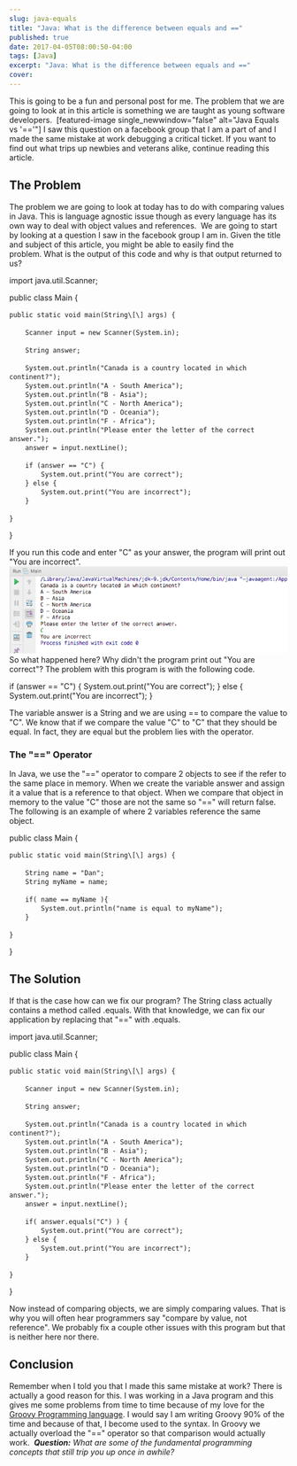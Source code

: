 ```yaml
---
slug: java-equals
title: "Java: What is the difference between equals and =="
published: true
date: 2017-04-05T08:00:50-04:00
tags: [Java]
excerpt: "Java: What is the difference between equals and =="
cover: 
---
```


This is going to be a fun and personal post for me. The problem that we are going to look at in this article is something we are taught as young software developers.  \[featured-image single\_newwindow="false" alt="Java Equals vs '=='"\] I saw this question on a facebook group that I am a part of and I made the same mistake at work debugging a critical ticket. If you want to find out what trips up newbies and veterans alike, continue reading this article. 

## The Problem

The problem we are going to look at today has to do with comparing values in Java. This is language agnostic issue though as every language has its own way to deal with object values and references.  We are going to start by looking at a question I saw in the facebook group I am in. Given the title and subject of this article, you might be able to easily find the problem. What is the output of this code and why is that output returned to us? 

import java.util.Scanner;

public class Main {

    public static void main(String\[\] args) {

        Scanner input = new Scanner(System.in);

        String answer;

        System.out.println("Canada is a country located in which continent?");
        System.out.println("A - South America");
        System.out.println("B - Asia");
        System.out.println("C - North America");
        System.out.println("D - Oceania");
        System.out.println("F - Africa");
        System.out.println("Please enter the letter of the correct answer.");
        answer = input.nextLine();

        if (answer == "C") {
            System.out.print("You are correct");
        } else {
            System.out.print("You are incorrect");
        }

    }

}

If you run this code and enter "C" as your answer, the program will print out "You are incorrect".  [![Java Equals Example](./java_equals-1.png)](./java_equals-1.png) So what happened here? Why didn't the program print out "You are correct"? The problem with this program is with the following code. 

if (answer == "C") {
    System.out.print("You are correct");
} else {
    System.out.print("You are incorrect");
}

The variable answer is a String and we are using == to compare the value to "C". We know that if we compare the value "C" to "C" that they should be equal. In fact, they are equal but the problem lies with the operator. 

### The "==" Operator

In Java, we use the "==" operator to compare 2 objects to see if the refer to the same place in memory. When we create the variable answer and assign it a value that is a reference to that object. When we compare that object in memory to the value "C" those are not the same so "==" will return false. The following is an example of where 2 variables reference the same object. 

public class Main {

    public static void main(String\[\] args) {

        String name = "Dan";
        String myName = name;

        if( name == myName ){
            System.out.println("name is equal to myName");
        }

    }

}

## The Solution

If that is the case how can we fix our program? The String class actually contains a method called .equals. With that knowledge, we can fix our application by replacing that "==" with .equals. 

import java.util.Scanner;

public class Main {

    public static void main(String\[\] args) {

        Scanner input = new Scanner(System.in);

        String answer;

        System.out.println("Canada is a country located in which continent?");
        System.out.println("A - South America");
        System.out.println("B - Asia");
        System.out.println("C - North America");
        System.out.println("D - Oceania");
        System.out.println("F - Africa");
        System.out.println("Please enter the letter of the correct answer.");
        answer = input.nextLine();

        if( answer.equals("C") ) {
            System.out.print("You are correct");
        } else {
            System.out.print("You are incorrect");
        }

    }

}

Now instead of comparing objects, we are simply comparing values. That is why you will often hear programmers say "compare by value, not reference". We probably fix a couple other issues with this program but that is neither here nor there. 

## Conclusion

Remember when I told you that I made this same mistake at work? There is actually a good reason for this. I was working in a Java program and this gives me some problems from time to time because of my love for the [Groovy Programming language](http://bit.ly/2n5SBn6). I would say I am writing Groovy 90% of the time and because of that, I become used to the syntax. In Groovy we actually overload the "==" operator so that comparison would actually work.  _**Question:** What are some of the fundamental programming concepts that still trip you up once in awhile?_